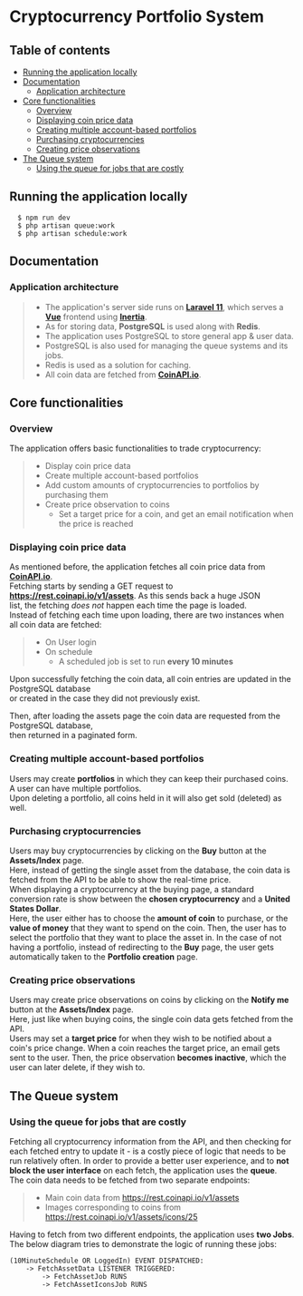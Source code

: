 # Cryptocurrency Portfolio System

## Table of contents

* [Running the application locally](#running-the-application-locally)
* [Documentation](#documentation)
  * [Application architecture](#application-architecture)
* [Core functionalities](#core-functionalities)
  * [Overview](#overview)
  * [Displaying coin price data](#displaying-coin-price-data)
  * [Creating multiple account-based portfolios](#creating-multiple-account-based-portfolios)
  * [Purchasing cryptocurrencies](#purchasing-cryptocurrencies)
  * [Creating price observations](#creating-price-observations)
* [The Queue system](#the-queue-system)
  * [Using the queue for jobs that are costly](#using-the-queue-for-jobs-that-are-costly)

## Running the application locally
```shell
  $ npm run dev
  $ php artisan queue:work
  $ php artisan schedule:work
```

## Documentation

### Application architecture

> * The application's server side runs on [**Laravel 11**](https://laravel.com/), which serves a 
[**Vue**](https://vuejs.org/) frontend using [**Inertia**](https://inertiajs.com/).  
> * As for storing data, **PostgreSQL** is used along with **Redis**.
> * The application uses PostgreSQL to store general app & user data.
> * PostgreSQL is also used for managing the queue systems and its jobs.
> * Redis is used as a solution for caching.
> * All coin data are fetched from [**CoinAPI.io**](https://www.coinapi.io/?_gl=1*1g124kb*_ga*MTIzMjgzMDMxMy4xNzM2MzIzODg1*_ga_EXCQW96F7R*MTczNjMyMzg4NC4xLjEuMTczNjMyMzg4OC4wLjAuMA..).

## Core functionalities

### Overview

The application offers basic functionalities to trade cryptocurrency:
> * Display coin price data
> * Create multiple account-based portfolios
> * Add custom amounts of cryptocurrencies to portfolios by purchasing them
> * Create price observation to coins
>   * Set a target price for a coin, and get an email notification when the price is reached

### Displaying coin price data

As mentioned before, the application fetches all coin price data from [**CoinAPI.io**](https://www.coinapi.io/?_gl=1*1g124kb*_ga*MTIzMjgzMDMxMy4xNzM2MzIzODg1*_ga_EXCQW96F7R*MTczNjMyMzg4NC4xLjEuMTczNjMyMzg4OC4wLjAuMA..).  
Fetching starts by sending a GET request to **https://rest.coinapi.io/v1/assets**. As this sends back a huge JSON  
list, the fetching <em>does not</em> happen each time the page is loaded.  
Instead of fetching each time upon loading, there are two instances when all coin data are fetched:
> * On User login
> * On schedule
>   * A scheduled job is set to run **every 10 minutes**

Upon successfully fetching the coin data, all coin entries are updated in the PostgreSQL database   
or created in the case they did not previously exist.

Then, after loading the assets page the coin data are requested from the PostgreSQL database,  
then returned in a paginated form.

### Creating multiple account-based portfolios

Users may create **portfolios** in which they can keep their purchased coins. A user can have multiple portfolios.  
Upon deleting a portfolio, all coins held in it will also get sold (deleted) as well. 

### Purchasing cryptocurrencies

Users may buy cryptocurrencies by clicking on the **Buy** button at the **Assets/Index** page.  
Here, instead of getting the single asset from the database, the coin data is fetched from the API to be able to show the real-time price.  
When displaying a cryptocurrency at the buying page, a standard conversion rate is show between the **chosen cryptocurrency** and a **United States Dollar**.  
Here, the user either has to choose the **amount of coin** to purchase, or the **value of money** that they want to spend on the coin. 
Then, the user has to select the portfolio that they want to place the asset in. In the case of not having a portfolio,
instead of redirecting to the **Buy** page, the user gets automatically taken to the **Portfolio creation** page.

### Creating price observations

Users may create price observations on coins by clicking on the **Notify me** button at the **Assets/Index** page.  
Here, just like when buying coins, the single coin data gets fetched from the API.  
Users may set a **target price** for when they wish to be notified about a coin's price change.
When a coin reaches the target price, an email gets sent to the user. Then, the price observation **becomes inactive**,
which the user can later delete, if they wish to.

## The Queue system

### Using the queue for jobs that are costly

Fetching all cryptocurrency information from the API, and then checking for each fetched entry to update it - is
a costly piece of logic that needs to be run relatively often. In order to provide a better user experience, and to
**not block the user interface** on each fetch, the application uses the **queue**.  
The coin data needs to be fetched from two separate endpoints:
> * Main coin data from https://rest.coinapi.io/v1/assets
> * Images corresponding to coins from https://rest.coinapi.io/v1/assets/icons/25  

Having to fetch from two different endpoints, the application uses **two Jobs**.  
The below diagram tries to demonstrate the logic of running these jobs:

```
(10MinuteSchedule OR LoggedIn) EVENT DISPATCHED:
    -> FetchAssetData LISTENER TRIGGERED:
        -> FetchAssetJob RUNS
        -> FetchAssetIconsJob RUNS
```


